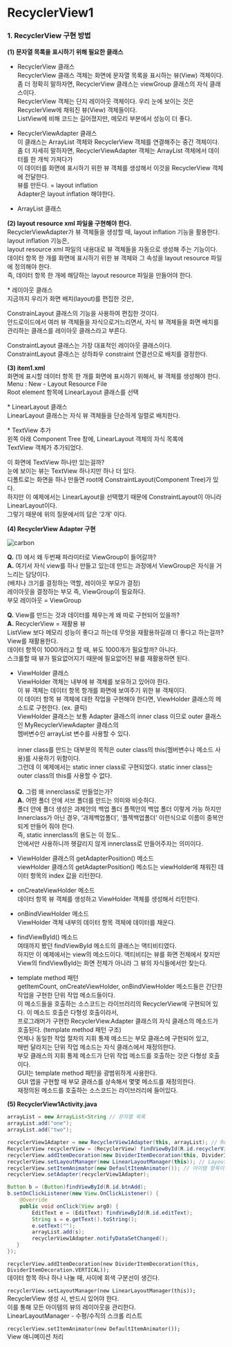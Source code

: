# RecyclerView1   

### 1. RecyclerView 구현 방법     
**(1) 문자열 목록을 표시하기 위해 필요한 클래스**     
- RecyclerView 클래스   
RecyclerView 클래스 객체는 화면에 문자열 목록을 표시하는 뷰(View) 객체이다.   
좀 더 정확히 말하자면, RecyclerView 클래스는 viewGroup 클래스의 자식 클래스이다.   
RecyclerView 객체는 단지 레이아웃 객체이다. 우리 눈에 보이는 것은 RecyclerView에 채워진 뷰(View) 객체들이다.   
ListView에 비해 코드는 길어졌지만, 메모리 부분에서 성능이 더 좋다.   

- RecyclerViewAdapter 클래스   
이 클래스는 ArrayList<String> 객체와 RecyclerView 객체를 연결해주는 중간 객체이다.   
좀 더 자세히 말하자면, RecyclerViewAdapter 객체는 ArrayList<String> 객체에서 데이터를 한 개씩 가져다가   
이 데이터를 화면에 표시하기 위한 뷰 객체를 생성해서 이것을 RecyclerView 객체에 전달한다.   
뷰를 만든다. = layout inflation   
Adapter은 layout inflation 해야한다.   

- ArrayList<String> 클래스   
  
**(2) layout resource xml 파일을 구현해야 한다.**      
RecyclerViewAdapter가 뷰 객체들을 생성할 때, layout inflation 기능을 활용한다.   
layout inflation 기능은,   
layout resource xml 파일의 내용대로 뷰 객체들을 자동으로 생성해 주는 기능이다.   
데이터 항목 한 개를 화면에 표시하기 위한 뷰 객체와 그 속성을 layout resource 파일에 정의해야 한다.   
즉, 데이터 항목 한 개에 해당하는 layout resource 파일을 만들어야 한다.   

&#42; 레이아웃 클래스    
지금까지 우리가 화면 배치(layout)를 편집한 것은,   

ConstrainLayout 클래스의 기능을 사용하여 편집한 것이다.     
안드로이드에서 여러 뷰 객체들을 자식으로거느리면서, 자식 뷰 객체들을 화면 배치를 관리하는 클래스를 레이아웃 클래스라고 부른다.   

ConstraintLayout 클래스는 가장 대표적인 레이아웃 클래스이다.   
ConstraintLayout 클래스는 상하좌우 constraint 연결선으로 배치를 결정한다.   

**(3) item1.xml**   
화면에 표시할 데이터 항목 한 개를 화면에 표시하기 위해서, 뷰 객체를 생성해야 한다.   
Menu : New - Layout Resource File     
Root element 항목에 LinearLayout 클래스를 선택    

&#42; LinearLayout 클래스   
LinearLayout 클래스는 자식 뷰 객체들을 단순하게 일렬로 배치한다.         

&#42; TextView 추가        
왼쪽 아래 Component Tree 창에, LinearLayout 객체의 자식 목록에     
TextView 객체가 추가되었다.   

이 화면에 TextView 하나만 있는걸까?     
눈에 보이는 뷰는 TextView 하나지만 하나 더 있다.   
디폴트로는 화면을 하나 만들면 root에 ConstraintLayout(Component Tree)가 있다.   
하지만 이 예제에서는 LinearLayout을 선택했기 때문에 ConstraintLayout이 아니라 LinearLayout이다.   
그렇기 때문에 위의 질문에서의 답은 '2개' 이다.     

**(4) RecyclerView Adapter 구현**   

![carbon](https://user-images.githubusercontent.com/33855307/68952808-e3eb6380-0803-11ea-96d0-8a6ff31654a9.png)

**Q.** (1) 에서 왜 두번째 파라미터로 ViewGroup이 들어갈까?    
**A.** 여기서 자식 view를 하나 만들고 있는데 만드는 과정에서 ViewGroup은 자식을 거느리는 담당이다.   
(배치나 크기를 결정하는 역할, 레이아웃 부모가 결정)   
레이아웃을 결정하는 부모 즉, ViewGroup이 필요하다.   
부모 레이아웃 = ViewGroup   

**Q.** View를 만드는 것과 데이터를 채우는게 왜 따로 구현되어 있을까?           
**A.** RecyclerView = 재활용 뷰   
ListView 보다 메모리 성능이 좋다고 하는데 무엇을 재활용하길래 더 좋다고 하는걸까? View를 재활용한다.   
데이터 항목이 1000개라고 할 때, 뷰도 1000개가 필요할까? 아니다.   
스크롤할 때 뷰가 필요없어지기 때문에 필요없어진 뷰를 재활용하면 된다.   

- ViewHolder 클래스         
ViewHolder 객체는 내부에 뷰 객체를 보유하고 있어야 한다.             
이 뷰 객체는 데이터 항목 항개를 화면에 보여주기 위한 뷰 객체이다.          
이 데이터 항목 뷰 객체에 대한 작업을 구현해야 한다면, ViewHolder 클래스의 메소드로 구현한다. (ex. 클릭)             
ViewHolder 클래스는 보통 Adapter 클래스의 inner class 이므로 outer 클래스인 MyRecyclerViewAdapter 클래스의         
멤버변수인 arrayList 변수를 사용할 수 있다.     </br>            
inner class를 만드는 대부분의 목적은 outer class의 this(멤버변수나 메소드 사용)를 사용하기 위함이다.         
그런데 이 예제에서는 static inner class로 구현되었다. static inner class는 outer class의 this를 사용할 수 없다. </br>             
**Q.** 그럼 왜 innerclass로 만들었는가?         
**A.** 어떤 폴더 안에 서브 폴더를 만드는 의미와 비슷하다.                     
폴더 안에 폴더 생성은 과제안의 백업 폴더 플젝안의 백업 폴더 이렇게 가능 하지만              
Innerclass가 아닌 경우, ‘과제백업폴더’, ‘플젝백업폴더’ 이런식으로 이름이 중복안되게 만들어 줘야 한다.       
즉, static innerclass의 용도는 이 정도..           
안에서만 사용하니까 헷갈리지 않게 innerclass로 만들어주자는 의미이다.                 

- ViewHolder 클래스의 getAdapterPosition() 메소드        
viewHolder 클래스의 getAdapterPosition() 메소드는 viewHolder에 채워진 데이터 항목의 index 값을 리턴한다.   

- onCreateViewHolder 메소드    
데이터 항목 뷰 객체를 생성하고 ViewHolder 객체를 생성해서 리턴한다.   

- onBindViewHolder 메소드    
ViewHolder 객체 내부의 데이터 항목 객체에 데이터를 채운다.   

- findViewById() 메소드     
여태까지 봤던 findViewById 메소드의 클래스는 액티비티였다.    
하지만 이 예제에서는 view의 메소드이다. 액티비티는 뷰를 화면 전체에서 찾지만     
View의 findViewById는 화면 전체가 아니라 그 뷰의 자식들에서만 찾는다.      

- template method 패턴   
getItemCount, onCreateViewHolder, onBindViewHolder 메소드들은 간단한 작업을 구현한 단위 작업 메소드들이다.   
이 메소드들을 호출하는 소스코드는 라이브러리의 RecyclerView에 구현되어 있다. 이 메소드 호출은 다형성 호출이라서,    
프로그래머가 구현한 RecyclerView.Adapter 클래스의 자식 클래스의 메소드가 호출된다. (template method 패턴 구조)      
언제나 동일한 작업 절차의 지휘 통제 메소드는 부모 클래스에 구현되어 있고,      
매번 달라지는 단위 작업 메소드는 자식 클래스에서 재정의한다.        
부모 클래스의 지휘 통제 메소드가 단위 작업 메소드를 호출하는 것은 다형성 호출이다.   
GUI는 template method 패턴을 광범위하게 사용한다.   
GUI 앱을 구현할 때 부모 클래스를 상속해서 몇몇 메소드를 재정의한다.   
재정의된 메소드를 호출하는 소스코드는 라이브러리에 들어있다.     

**(5) RecyclerView1Activity.java**  

```java
arrayList = new ArrayList<String // 문자열 목록 
arrayList.add("one");
arrayList.add("two");

recyclerView1Adapter = new RecyclerView1Adapter(this, arrayList); // RecyclerView1Adapter은 전역 변수로 선언 
RecyclerView recyclerView = (RecyclerView) findViewById(R.id.recyclerView);
recyclerView.addItemDecoration(new DividerItemDecoration(this, DividerItemDecoration.VERTICAL)); // 데이터 항목 구분하는 회색줄
recyclerView.setLayoutManager(new LinearLayoutManager(this)); // LayoutManager를 통해서 어떤 형식으로 띄울것인지 결정
recyclerView.setItemAnimator(new DefaultItemAnimator()); // 아이템 항목이 추가, 제거되거나 정렬될때 애니메이션 처리
recyclerView.setAdapter(recyclerView1Adapter);

Button b = (Button)findViewById(R.id.btnAdd);
b.setOnClickListener(new View.OnClickListener() {
    @Override
    public void onClick(View arg0) {
        EditText e = (EditText) findViewById(R.id.editText);
        String s = e.getText().toString();
        e.setText("");
        arrayList.add(s);
        recyclerView1Adapter.notifyDataSetChanged();
   }
});
```

``` recyclerView.addItemDecoration(new DividerItemDecoration(this, DividerItemDecoration.VERTICAL)); ```  
데이터 항목 하나 하나 나눌 때, 사이에 회색 구분선이 생긴다.   

``` recyclerView.setLayoutManager(new LinearLayoutManager(this)); ```    
RecyclerView 생성 시, 반드시 있어야 한다.   
이를 통해 모든 아이템의 뷰의 레이아웃을 관리한다.     
LinearLayoutManager - 수평/수직의 스크롤 리스트    

``` recyclerView.setItemAnimator(new DefaultItemAnimator()); ```    
View 애니메이션 처리       

